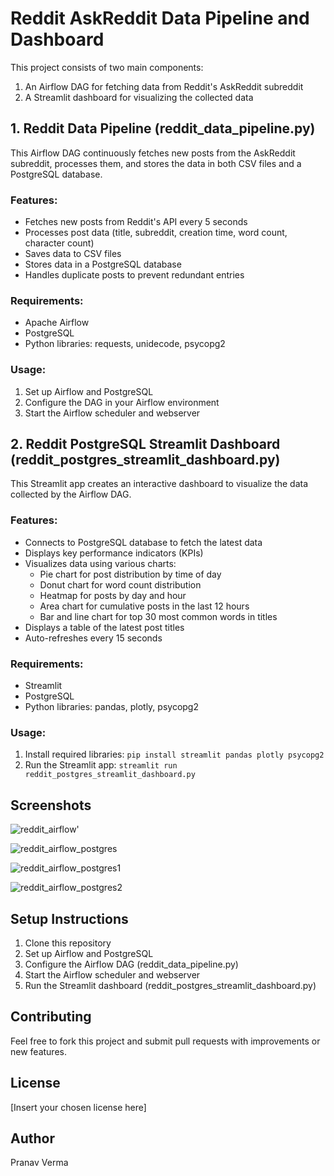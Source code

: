 # Reddit AskReddit Data Pipeline and Dashboard

This project consists of two main components:
1. An Airflow DAG for fetching data from Reddit's AskReddit subreddit
2. A Streamlit dashboard for visualizing the collected data

## 1. Reddit Data Pipeline (reddit_data_pipeline.py)

This Airflow DAG continuously fetches new posts from the AskReddit subreddit, processes them, and stores the data in both CSV files and a PostgreSQL database.

### Features:
- Fetches new posts from Reddit's API every 5 seconds
- Processes post data (title, subreddit, creation time, word count, character count)
- Saves data to CSV files
- Stores data in a PostgreSQL database
- Handles duplicate posts to prevent redundant entries

### Requirements:
- Apache Airflow
- PostgreSQL
- Python libraries: requests, unidecode, psycopg2

### Usage:
1. Set up Airflow and PostgreSQL
2. Configure the DAG in your Airflow environment
3. Start the Airflow scheduler and webserver

## 2. Reddit PostgreSQL Streamlit Dashboard (reddit_postgres_streamlit_dashboard.py)

This Streamlit app creates an interactive dashboard to visualize the data collected by the Airflow DAG.

### Features:
- Connects to PostgreSQL database to fetch the latest data
- Displays key performance indicators (KPIs)
- Visualizes data using various charts:
  - Pie chart for post distribution by time of day
  - Donut chart for word count distribution
  - Heatmap for posts by day and hour
  - Area chart for cumulative posts in the last 12 hours
  - Bar and line chart for top 30 most common words in titles
- Displays a table of the latest post titles
- Auto-refreshes every 15 seconds

### Requirements:
- Streamlit
- PostgreSQL
- Python libraries: pandas, plotly, psycopg2

### Usage:
1. Install required libraries: `pip install streamlit pandas plotly psycopg2`
2. Run the Streamlit app: `streamlit run reddit_postgres_streamlit_dashboard.py`

## Screenshots

![reddit_airflow'](https://github.com/user-attachments/assets/f7db97ce-d4a4-41e6-8fbf-79669ef7edca)

![reddit_airflow_postgres](https://github.com/user-attachments/assets/9e517b43-283c-41e8-b63c-d89e9e4b0e31)

![reddit_airflow_postgres1](https://github.com/user-attachments/assets/decd6f02-03d2-47f1-b8ad-46deecd025b0)

![reddit_airflow_postgres2](https://github.com/user-attachments/assets/c29cb1a3-b681-4204-906f-9f6980be3dfd)


## Setup Instructions

1. Clone this repository
2. Set up Airflow and PostgreSQL
3. Configure the Airflow DAG (reddit_data_pipeline.py)
4. Start the Airflow scheduler and webserver
5. Run the Streamlit dashboard (reddit_postgres_streamlit_dashboard.py)

## Contributing

Feel free to fork this project and submit pull requests with improvements or new features.

## License

[Insert your chosen license here]

## Author

Pranav Verma
